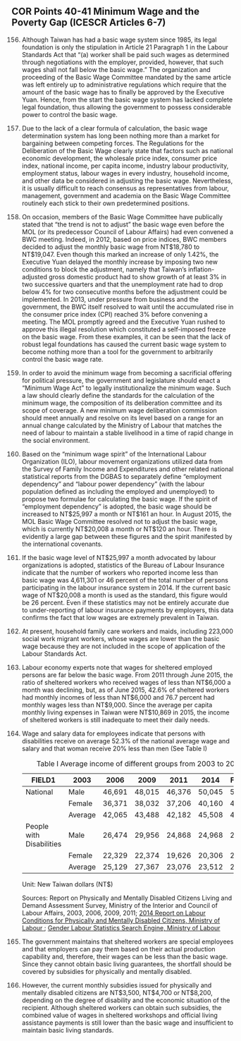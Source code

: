 ## COR Points 40-41 Minimum Wage and the Poverty Gap (ICESCR Articles 6-7)

<ol start="156">
  <li><p>Although Taiwan has had a basic wage system since 1985, its legal foundation is only the stipulation in Article 21 Paragraph 1 in the Labour Standards Act that “(a) worker shall be paid such wages as determined through negotiations with the employer, provided, however, that such wages shall not fall below the basic wage.” The organization and proceeding of the Basic Wage Committee mandated by the same article was left entirely up to administrative regulations which require that the amount of the basic wage has to finally be approved by the Executive Yuan. Hence, from the start the basic wage system has lacked complete legal foundation, thus allowing the government to possess considerable power to control the basic wage.</p></li>

  <li><p>Due to the lack of a clear formula of calculation, the basic wage determination system has long been nothing more than a market for bargaining between competing forces. The Regulations for the Deliberation of the Basic Wage clearly state that factors such as national economic development, the wholesale price index, consumer price index, national income, per capita income, industry labour productivity, employment status, labour wages in every industry, household income, and other data be considered in adjusting the basic wage. Nevertheless, it is usually difficult to reach consensus as representatives from labour, management, government and academia on the Basic Wage Committee routinely each stick to their own predetermined positions.</p></li>

  <li><p>On occasion, members of the Basic Wage Committee have publically stated that “the trend is not to adjust” the basic wage even before the MOL (or its predecessor Council of Labour Affairs) had even convened a BWC meeting. Indeed, in 2012, based on price indices, BWC members decided to adjust the monthly basic wage from NT$18,780 to NT$19,047. Even though this marked an increase of only 1.42%, the Executive Yuan delayed the monthly increase by imposing two new conditions to block the adjustment, namely that Taiwan’s inflation-adjusted gross domestic product had to show growth of at least 3% in two successive quarters and that the unemployment rate had to drop below 4% for two consecutive months before the adjustment could be implemented. In 2013, under pressure from business and the government, the BWC itself resolved to wait until the accumulated rise in the consumer price index (CPI) reached 3% before convening a meeting. The MOL promptly agreed and the Executive Yuan rushed to approve this illegal resolution which constituted a self-imposed freeze on the basic wage. From these examples, it can be seen that the lack of robust legal foundations has caused the current basic wage system to become nothing more than a tool for the government to arbitrarily control the basic wage rate.</p></li>

  <li><p>In order to avoid the minimum wage from becoming a sacrificial offering for political pressure, the government and legislature should enact a “Minimum Wage Act” to legally institutionalize the minimum wage. Such a law should clearly define the standards for the calculation of the minimum wage, the composition of its deliberation committee and its scope of coverage. A new minimum wage deliberation commission should meet annually and resolve on its level based on a range for an annual change calculated by the Ministry of Labour that matches the need of labour to maintain a stable livelihood in a time of rapid change in the social environment.</p></li>

  <li><p>Based on the “minimum wage spirit” of the International Labour Organization (ILO), labour movement organizations utilized data from the Survey of Family Income and Expenditures and other related national statistical reports from the DGBAS to separately define “employment dependency” and “labour power dependency” (with the labour population defined as including the employed and unemployed) to propose two formulae for calculating the basic wage. If the spirit of “employment dependency” is adopted, the basic wage should be increased to NT$25,997 a month or NT$161 an hour. In August 2015, the MOL Basic Wage Committee resolved not to adjust the basic wage, which is currently NT$20,008 a month or NT$120 an hour. There is evidently a large gap between these figures and the spirit manifested by the international covenants.</p></li>

  <li><p>If the basic wage level of NT$25,997 a month advocated by labour organizations is adopted, statistics of the Bureau of Labour Insurance indicate that the number of workers who reported income less than basic wage was 4,611,301 or 46 percent of the total number of persons participating in the labour insurance system in 2014. If the current basic wage of NT$20,008 a month is used as the standard, this figure would be 26 percent. Even if these statistics may not be entirely accurate due to under-reporting of labour insurance payments by employers, this data confirms the fact that low wages are extremely prevalent in Taiwan.</p></li>

  <li><p>At present, household family care workers and maids, including 223,000 social work migrant workers, whose wages are lower than the basic wage because they are not included in the scope of application of the Labour Standards Act.</p></li>

  <li><p>Labour economy experts note that wages for sheltered employed persons are far below the basic wage. From 2011 through June 2015, the ratio of sheltered workers who received wages of less than NT$6,000 a month was declining, but, as of June 2015, 42.6% of sheltered workers had monthly incomes of less than NT$6,000 and 76.7 percent had monthly wages less than NT$9,000. Since the average per capita monthly living expenses in Taiwan were NT$10,869 in 2015, the income of sheltered workers is still inadequate to meet their daily needs.</p></li>

  <li><p>Wage and salary data for employees indicate that persons with disabilities receive on average 52.3% of the national average wage and salary and that woman receive 20% less than men (See Table I)</p>


  <table class="table table-bordered table-hover table-condensed">
    <caption>Table I Average income of different groups from 2003 to 2014</caption>
    <thead>
      <tr>
        <th title="Field #1">FIELD1</th>
        <th title="Field #2">2003</th>
        <th title="Field #3">2006</th>
        <th title="Field #4">2009</th>
        <th title="Field #5">2011</th>
        <th title="Field #6">2014</th>
        <th title="Field #7">FIELD7</th>
      </tr>
    </thead>
    <tbody>
      <tr>
        <td>National</td>
        <td>Male</td>
        <td>46,691</td>
        <td>48,015</td>
        <td>46,376</td>
        <td>50,045</td>
        <td>51,464</td>
      </tr>
      <tr>
        <td> </td>
        <td>Female</td>
        <td>36,371</td>
        <td>38,032</td>
        <td>37,206</td>
        <td>40,160</td>
        <td>42,481</td>
      </tr>
      <tr>
        <td> </td>
        <td>Average</td>
        <td>42,065</td>
        <td>43,488</td>
        <td>42,182</td>
        <td>45,508</td>
        <td>47,300</td>
      </tr>
      <tr>
        <td>People with Disabilities</td>
        <td>Male</td>
        <td>26,474</td>
        <td>29,956</td>
        <td>24,868</td>
        <td>24,968</td>
        <td>25,651</td>
      </tr>
      <tr>
        <td> </td>
        <td>Female</td>
        <td>22,329</td>
        <td>22,374</td>
        <td>19,626</td>
        <td>20,306</td>
        <td>21,462</td>
      </tr>
      <tr>
        <td> </td>
        <td>Average</td>
        <td>25,129</td>
        <td>27,367</td>
        <td>23,076</td>
        <td>23,512</td>
        <td>24,340</td>
      </tr>
    </tbody>
  </table>
  <p>Unit: New Taiwan dollars (NT$)</p>

  <p>Sources: Report on Physically and Mentally Disabled Citizens Living and Demand Assessment Survey, Ministry of the Interior and Council of Labour Affairs, 2003, 2006, 2009, 2011; <a href="http://statdb.mol.gov.tw/html/svy03/0342menu.htm" target="_blank">2014 Report on Labour Conditions for Physically and Mentally Disabled Citizens, Ministry of Labour </a>; <a href="http://ppt.cc/KggJF" target="_blank">Gender Labour Statistics Search Engine, Ministry of Labour</a></p>
  </li>

  <li><p>The government maintains that sheltered workers are special employees and that employers can pay them based on their actual production capability and, therefore, their wages can be less than the basic wage. Since they cannot obtain basic living guarantees, the shortfall should be covered by subsidies for physically and mentally disabled.</p></li>

  <li><p>However, the current monthly subsidies issued for physically and mentally disabled citizens are NT$3,500, NT$4,700 or NT$8,200, depending on the degree of disability and the economic situation of the recipient. Although sheltered workers can obtain such subsidies, the combined value of wages in sheltered workshops and official living assistance payments is still lower than the basic wage and insufficient to maintain basic living standards.</p></li>
</ol>
